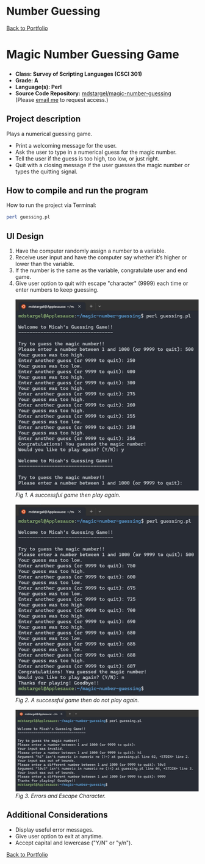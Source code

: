 # Number Guessing

[Back to Portfolio](./)

<h2 style="font-size: 30px">Magic Number Guessing Game</h2>

-   **Class: Survey of Scripting Languages (CSCI 301)** 
-   **Grade: A** 
-   **Language(s): Perl** 
-   **Source Code Repository:** [mdstargel/magic-number-guessing](https://github.com/mdstargel/magic-number-guessing)  
    (Please [email me](mailto:mdstargel@csustudent.net?subject=GitHub%20Access%20-%20Guessing%20Game) to request access.)

## Project description

Plays a numerical guessing game.

- Print a welcoming message for the user.
- Ask the user to type in a numerical guess for the magic number.
- Tell the user if the guess is too high, too low, or just right.
- Quit with a closing message if the user guesses the magic number or types the quitting signal.

## How to compile and run the program

How to run the project via Terminal:

```bash
perl guessing.pl
```

## UI Design

1. Have the computer randomly assign a number to a variable.
2. Receive user input and have the computer say whether it’s higher or lower than the variable.
3. If the number is the same as the variable, congratulate user and end game.
4. Give user option to quit with escape "character" (9999) each time or enter numbers to keep guessing.  
\
![Game 1](images/game-y.jpg)  
_Fig 1. A successful game then play again._  
\
![Game 2](images/game-n.jpg)  
_Fig 2. A successful game then do not play again._  
\
![Errors](images/errors.jpg)  
_Fig 3. Errors and Escape Character._  

## Additional Considerations

- Display useful error messages.
- Give user option to exit at anytime.
- Accept capital and lowercase ("Y/N" or "y/n").


[Back to Portfolio](./)
